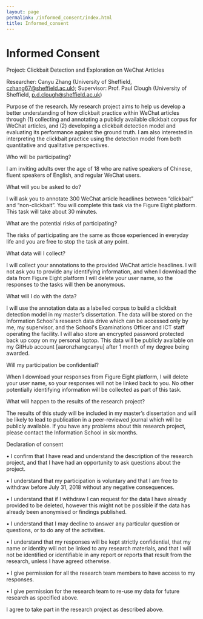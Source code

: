 ```yaml
---
layout: page
permalink: /informed_consent/index.html
title: Informed_consent
---
```


# Informed Consent

Project: Clickbait Detection and Exploration on WeChat Articles 

Researcher: Canyu Zhang (University of Sheffield, czhang67@sheffield.ac.uk); Supervisor: Prof. Paul Clough (University of Sheffield, p.d.clough@sheffield.ac.uk) 

Purpose of the research. My research project aims to help us develop a better understanding of how clickbait practice within WeChat articles through (1) collecting and annotating a publicly available clickbait corpus for WeChat articles, and (2) developing a clickbait detection model and evaluating its performance against the ground truth. I am also interested in interpreting the clickbait practice using the detection model from both quantitative and qualitative perspectives. 

Who will be participating? 

I am inviting adults over the age of 18 who are native speakers of Chinese, fluent speakers of English, and regular WeChat users.

What will you be asked to do? 

I will ask you to annotate 300 WeChat article headlines between “clickbait” and “non-clickbait”. You will complete this task via the Figure Eight platform. This task will take about 30 minutes.

What are the potential risks of participating? 

The risks of participating are the same as those experienced in everyday life and you are free to stop the task at any point.

What data will I collect? 

I will collect your annotations to the provided WeChat article headlines. I will not ask you to provide any identifying information, and when I download the data from Figure Eight platform I will delete your user name, so the responses to the tasks will then be anonymous.

What will I do with the data? 

I will use the annotation data as a labelled corpus to build a clickbait detection model in my master’s dissertation. The data will be stored on the Information School's research data drive which can be accessed only by me, my supervisor, and the School's Examinations Officer and ICT staff operating the facility. I will also store an encrypted password protected back up copy on my personal laptop. This data will be publicly available on my GitHub account [aaronzhangcanyu] after 1 month of my degree being awarded.

Will my participation be confidential? 

When I download your responses from Figure Eight platform, I will delete your user name, so your responses will not be linked back to you. No other potentially identifying information will be collected as part of this task.

What will happen to the results of the research project? 

The results of this study will be included in my master’s dissertation and will be likely to lead to publication in a peer-reviewed journal which will be publicly available. If you have any problems about this research project, please contact the Information School in six months.

Declaration of consent

•	I confirm that I have read and understand the description of the research project, and that I have had an opportunity to ask questions about the project.

•	I understand that my participation is voluntary and that I am free to withdraw before July 31, 2018 without any negative consequences. 

•	I understand that if I withdraw I can request for the data I have already provided to be deleted, however this might not be possible if the data has already been anonymised or findings published.

•	I understand that I may decline to answer any particular question or questions, or to do any of the activities. 

•	I understand that my responses will be kept strictly confidential, that my name or identity will not be linked to any research materials, and that I will not be identified or identifiable in any report or reports that result from the research, unless I have agreed otherwise.

•	I give permission for all the research team members to have access to my responses.

•	I give permission for the research team to re-use my data for future research as specified above.

I agree to take part in the research project as described above.

